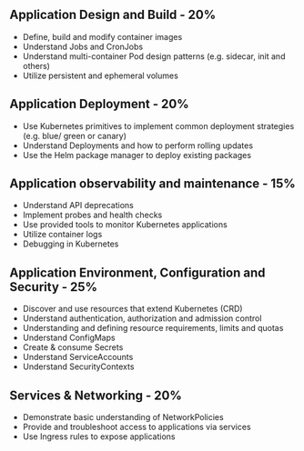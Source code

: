 ## Application Design and Build - 20% 
- Define, build and modify container images
- Understand Jobs and CronJobs
- Understand multi-container Pod design patterns (e.g. sidecar, init and others)
- Utilize persistent and ephemeral volumes


## Application Deployment - 20%  
- Use Kubernetes primitives to implement common deployment strategies (e.g. blue/ green or canary)
- Understand Deployments and how to perform rolling updates
- Use the Helm package manager to deploy existing packages


## Application observability and maintenance - 15%
- Understand API deprecations
- Implement probes and health checks
- Use provided tools to monitor Kubernetes applications
- Utilize container logs
- Debugging in Kubernetes

## Application Environment, Configuration and Security - 25%
- Discover and use resources that extend Kubernetes (CRD)
- Understand authentication, authorization and admission control
- Understanding and defining resource requirements, limits and quotas
- Understand ConfigMaps
- Create & consume Secrets
- Understand ServiceAccounts
- Understand SecurityContexts

## Services & Networking - 20%
- Demonstrate basic understanding of NetworkPolicies
- Provide and troubleshoot access to applications via services
- Use Ingress rules to expose applications